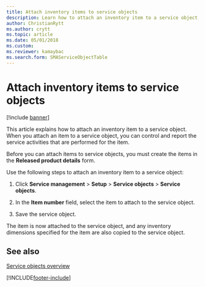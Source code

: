 ```yaml
---
title: Attach inventory items to service objects  
description: Learn how to attach an inventory item to a service object, including a step-by-step process for attaching inventory items to service objects.
author: ChristianRytt
ms.author: crytt
ms.topic: article
ms.date: 05/01/2018
ms.custom:
ms.reviewer: kamaybac
ms.search.form: SMAServiceObjectTable
---
```



# Attach inventory items to service objects    

[!include [banner](../includes/banner.md)]


This article explains how to attach an inventory item to a service object. When you attach an item to a service object, you can control and report the service activities that are performed for the item.

Before you can attach items to service objects, you must create the items in the **Released product details** form. 

Use the following steps to attach an inventory item to a service object:

1.  Click **Service management** \> **Setup** \> **Service objects** \> **Service objects**.

2.  In the **Item number** field, select the item to attach to the service object.

3.  Save the service object.

The item is now attached to the service object, and any inventory dimensions specified for the item are also copied to the service object.

## See also

[Service objects overview](service-objects.md)

  




[!INCLUDE[footer-include](../../includes/footer-banner.md)]